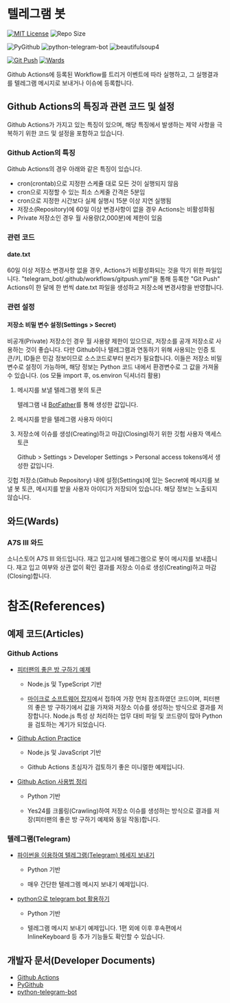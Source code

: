 # 텔레그램 봇

[![MIT License](https://img.shields.io/github/license/mson0129/telegram_bot)](https://www.mit.edu/~amini/LICENSE.md)
![Repo Size](https://img.shields.io/github/repo-size/mson0129/telegram_bot)

![PyGithub](https://img.shields.io/badge/PyGithub-v1.51-blue)
![python-telegram-bot](https://img.shields.io/badge/python--telegram--bot-v13.1-blue)
![beautifulsoup4](https://img.shields.io/badge/beautifulsoup4-v4.9.3-blue)

[![Git Push](https://github.com/mson0129/telegram_bot/workflows/Git%20Push/badge.svg?event=schedule "Github Actions")](https://github.com/mson0129/telegram_bot/actions)
[![Wards](https://github.com/mson0129/telegram_bot/workflows/A7S%20III%20Wards/badge.svg?event=schedule "Github Actions")](https://github.com/mson0129/telegram_bot/actions)

Github Actions에 등록된 Workflow를 트리거 이벤트에 따라 실행하고, 그 실행결과를 텔레그램 메시지로 보내거나 이슈에 등록합니다.

## Github Actions의 특징과 관련 코드 및 설정
Github Actions가 가지고 있는 특징이 있으며, 해당 특징에서 발생하는 제약 사항을 극복하기 위한 코드 및 설정을 포함하고 있습니다.

### Github Action의 특징
Github Actions의 경우 아래와 같은 특징이 있습니다.
* cron(crontab)으로 지정한 스케쥴 대로 모든 것이 실행되지 않음
* cron으로 지정할 수 있는 최소 스케줄 간격은 5분임
* cron으로 지정한 시간보다 실제 실행시 15분 이상 지연 실행됨
* 저장소(Repository)에 60일 이상 변경사항이 없을 경우 Actions는 비활성화됨
* Private 저장소인 경우 월 사용량(2,000분)에 제한이 있음

### 관련 코드
#### date.txt
60일 이상 저장소 변경사항 없을 경우, Actions가 비활성화되는 것을 막기 위한 파일입니다.
"telegram_bot/.github/workflows/gitpush.yml"을 통해 등록한 "Git Push" Actions이
한 달에 한 번씩 date.txt 파일을 생성하고 저장소에 변경사항을 반영합니다.

### 관련 설정
#### 저장소 비밀 변수 설정(Settings > Secret)
비공개(Private) 저장소인 경우 월 사용량 제한이 있으므로, 저장소를 공개 저장소로 사용하는 것이 좋습니다.
다만 Github이나 텔레그램과 연동하기 위해 사용되는 인증 토큰/키, ID들은 민감 정보이므로 소스코드로부터 분리가 필요합니다.
이들은 저장소 비밀 변수로 설정이 가능하며, 해당 정보는 Python 코드 내에서 환경변수로 그 값을 가져올 수 있습니다.
(os 모듈 import 후, os.environ 딕셔너리 활용)

1. 메시지를 보낼 텔레그램 봇의 토큰

    텔레그램 내 [BotFather](t.me/BotFather)를 통해 생성한 값입니다.

2. 메시지를 받을 텔레그램 사용자 아이디
3. 저장소에 이슈를 생성(Creating)하고 마감(Closing)하기 위한 깃험 사용자 액세스 토큰

    Github > Settings > Developer Settings > Personal access tokens에서 생성한 값입니다.

깃헙 저장소(Github Repository) 내에 설정(Settings)에 있는 Secret에 메시지를 보낼 봇 토큰, 메시지를 받을 사용자 아이디가 저장되어 있습니다.
해당 정보는 노출되지 않습니다.

## 와드(Wards)
### A7S III 와드
소니스토어 A7S III 와드입니다. 재고 입고시에 텔레그램으로 봇이 메시지를 보내줍니다. 재고 입고 여부와 상관 없이 확인 결과를 저장소 이슈로 생성(Creating)하고 마감(Closing)합니다.

# 참조(References)
## 예제 코드(Articles)
### Github Actions
* [피터팬의 좋은 방 구하기 예제](https://github.com/heejongahn/tinkerbell-template)

    * Node.js 및 TypeScript 기반

    * [마이크로 소프트웨어 잡지](https://www.imaso.co.kr/archives/5649)에서 접하여 가장 먼처 잠조하였던 코드이며, 피터팬의 좋은 방 구하기에서 값을 가져와 저장소 이슈를 생성하는 방식으로 결과를 저장합니다. Node.js 특성 상 처리하는 업무 대비 파일 및 코드량이 많아 Python을 검토하는 계기가 되었습니다.

* [Github Action Practice](https://github.com/jonnung/github-action-practice)

    * Node.js 및 JavaScript 기반

    * Github Actions 초심자가 검토하기 좋은 미니멀한 예제입니다.

* [Github Action 사용법 정리](https://zzsza.github.io/development/2020/06/06/github-action/)

    * Python 기반

    * Yes24를 크롤링(Crawling)하여 저장소 이슈를 생성하는 방식으로 결과를 저장(피터팬의 좋은 방 구하기 예제와 동일 작동)합니다.

### 텔레그램(Telegram)

* [파이썬을 이용하여 텔레그램(Telegram) 메세지 보내기](https://pydole.tistory.com/entry/Python-%ED%8C%8C%EC%9D%B4%EC%8D%AC%EC%9D%84-%EC%9D%B4%EC%9A%A9%ED%95%98%EC%97%AC-%ED%85%94%EB%A0%88%EA%B7%B8%EB%9E%A8Telegram-%EB%A9%94%EC%84%B8%EC%A7%80-%EB%B3%B4%EB%82%B4%EA%B8%B0)

    * Python 기반
    
    * 매우 간단한 텔레그렘 메시지 보내기 예제입니다.

* [python으로 telegram bot 활용하기](https://blog.psangwoo.com/coding/2016/12/08/python-telegram-bot-1.html)

    * Python 기반
    
    * 텔레그램 메시지 보내기 예제입니다. 1편 외에 이후 후속편에서 InlineKeyboard 등 추가 기능들도 확인할 수 있습니다.

## 개발자 문서(Developer Documents)
* [Github Actions](https://docs.github.com/en/free-pro-team@latest/actions)
* [PyGithub](https://pygithub.readthedocs.io)
* [python-telegram-bot](https://python-telegram-bot.readthedocs.io)

